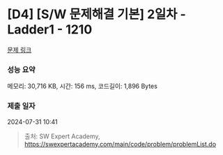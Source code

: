 # [D4] [S/W 문제해결 기본] 2일차 - Ladder1 - 1210 

[문제 링크](https://swexpertacademy.com/main/code/problem/problemDetail.do?contestProbId=AV14ABYKADACFAYh) 

### 성능 요약

메모리: 30,716 KB, 시간: 156 ms, 코드길이: 1,896 Bytes

### 제출 일자

2024-07-31 10:41



> 출처: SW Expert Academy, https://swexpertacademy.com/main/code/problem/problemList.do